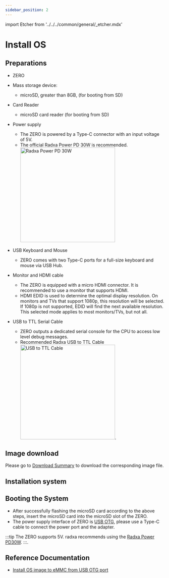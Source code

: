 ```yaml
---
sidebar_position: 2
---
```


import Etcher from '../../../common/general/\_etcher.mdx'

# Install OS

## Preparations

- ZERO

- Mass storage device:

  - microSD, greater than 8GB, (for booting from SD)

- Card Reader

  - microSD card reader (for booting from SD)

- Power supply

  - The ZERO is powered by a Type-C connector with an input voltage of 5V.
  - The official Radxa Power PD 30W is recommended. <img src="/img/accessories/pd-30w.webp" alt="Radxa Power PD 30W" width="300" />

- USB Keyboard and Mouse

  - ZERO comes with two Type-C ports for a full-size keyboard and mouse via USB Hub.

- Monitor and HDMI cable

  - The ZERO is equipped with a micro HDMI connector. It is recommended to use a monitor that supports HDMI.
  - HDMI EDID is used to determine the optimal display resolution. On monitors and TVs that support 1080p, this resolution will be selected. If 1080p is not supported, EDID will find the next available resolution. This selected mode applies to most monitors/TVs, but not all.

- USB to TTL Serial Cable

  - ZERO outputs a dedicated serial console for the CPU to access low level debug messages.
  - Recommended Radxa USB to TTL Cable <img src="/img/accessories/usb-ttl.webp" alt="USB to TTL Cable" width="300" />.

## Image download

Please go to [Download Summary](./download) to download the corresponding image file.

## Installation system

<Etcher model="zero" />

## Booting the System

- After successfully flashing the microSD card according to the above steps, insert the microSD card into the microSD slot of the ZERO.
- The power supply interface of ZERO is [USB OTG](../hardware-design/hardware-interface), please use a Type-C cable to connect the power port and the adapter.

:::tip
The ZERO supports 5V. radxa recommends using the [Radxa Power PD30W](../accessories/pd-30w).
:::.

## Reference Documentation

- [Install OS image to eMMC from USB OTG port](../low-level-dev/install-os-on-emmc)
